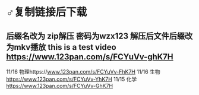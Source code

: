 # ♂复制链接后下载
后缀名改为 zip解压 密码为wzx123 解压后文件后缀改为mkv播放
this is a test video https://www.123pan.com/s/FCYuVv-ghK7H
-----------------------------------------------------------
11/16 物理https://www.123pan.com/s/FCYuVv-FhK7H
11/16 生物 https://www.123pan.com/s/FCYuVv-YhK7H
11/15 化学 https://www.123pan.com/s/FCYuVv-GhK7H

